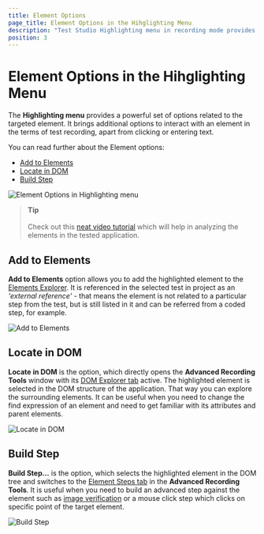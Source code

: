 ```yaml
---
title: Element Options
page_title: Element Options in the Hihglighting Menu
description: "Test Studio Highlighting menu in recording mode provides quick selection of the highlighted element in the DOM or quick addition to the Elements Repository."
position: 3
---
```

# Element Options in the Hihglighting Menu

The __Highlighting menu__ provides a powerful set of options related to the targeted element. It brings additional options to interact with an element in the terms of test recording, apart from clicking or entering text.

You can read further about the Element options:

* [Add to Elements](#add-to-elements)
* [Locate in DOM](#locate-in-dom)
* [Build Step](#build-step)

![Element Options in Highlighting menu][1]

> **Tip**
> <br>
> <br>
> Check out this <a href="https://www.youtube.com/watch?v=dIiXjwsPUtA&list=PLvmaC-XMqeBa7evdakaPkd_kctAJRm85h&index=4">neat video tutorial</a> which will help in analyzing the elements in the tested application.

## Add to Elements

**Add to Elements** option allows you to add the highlighted element to the <a href="/automated-tests/elements/overview" target="_blank">Elements Explorer</a>. It is referenced in the selected test in project as an _'external reference'_ - that means the element is not related to a particular step from the test, but is still listed in it and can be referred from a coded step, for example.

![Add to Elements][5]

## Locate in DOM

**Locate in DOM** is the option, which directly opens the __Advanced Recording Tools__ window with its <a href="/features/recorder/advanced-recording-tools/dom-explorer" target="_blank">DOM Explorer tab</a> active.  The highlighted element is selected in the DOM structure of the application. That way you can  explore the surrounding elements. It can be useful when you need to change the find expression of an element and need to get familiar with its attributes and parent elements.

![Locate in DOM][6]

## Build Step

**Build Step...** is the option, which selects the highlighted element in the DOM tree and switches to the <a href="/features/recorder/advanced-recording-tools/element-steps/steps-overview" target="_blank">Element Steps tab</a> in the __Advanced Recording Tools__. It is useful when you need to build an advanced step against the element such as <a href="/features/recorder/advanced-recording-tools/element-steps/verifications/image-verification" target="_blank">image verification</a> or a mouse click step which clicks on specific point of the target element.

![Build Step][7]

[1]: /img/features/recorder/highlighting-menu/fig1.png
[5]: /img/features/recorder/compact-recording-toolbar/fig5.png
[6]: /img/features/recorder/compact-recording-toolbar/fig6.png
[7]: /img/features/recorder/compact-recording-toolbar/fig7.png
[8]: /img/features/recorder/compact-recording-toolbar/fig8.png
[9]: /img/features/recorder/compact-recording-toolbar/fig9.png
[10]: /img/features/recorder/compact-recording-toolbar/fig10.png
[11]: /img/features/recorder/compact-recording-toolbar/fig11.png
[12]: /img/features/recorder/compact-recording-toolbar/fig12.png
[13]: /img/features/recorder/compact-recording-toolbar/fig13.png
